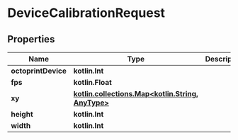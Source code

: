 
# DeviceCalibrationRequest

## Properties
Name | Type | Description | Notes
------------ | ------------- | ------------- | -------------
**octoprintDevice** | **kotlin.Int** |  | 
**fps** | **kotlin.Float** |  |  [optional]
**xy** | [**kotlin.collections.Map&lt;kotlin.String, AnyType&gt;**](AnyType.md) |  |  [optional]
**height** | **kotlin.Int** |  |  [optional]
**width** | **kotlin.Int** |  |  [optional]



